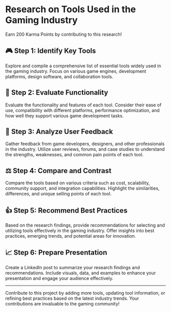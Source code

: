 # Research on Tools Used in the Gaming Industry

Earn 200 Karma Points by contributing to this research!

## 🎮 Step 1: Identify Key Tools

Explore and compile a comprehensive list of essential tools widely used in the gaming industry. Focus on various game engines, development platforms, design software, and collaboration tools.

## 🔧 Step 2: Evaluate Functionality

Evaluate the functionality and features of each tool. Consider their ease of use, compatibility with different platforms, performance optimization, and how well they support various game development tasks.

## 👥 Step 3: Analyze User Feedback

Gather feedback from game developers, designers, and other professionals in the industry. Utilize user reviews, forums, and case studies to understand the strengths, weaknesses, and common pain points of each tool.

## ⚖️ Step 4: Compare and Contrast

Compare the tools based on various criteria such as cost, scalability, community support, and integration capabilities. Highlight the similarities, differences, and unique selling points of each tool.

## 👍 Step 5: Recommend Best Practices

Based on the research findings, provide recommendations for selecting and utilizing tools effectively in the gaming industry. Offer insights into best practices, emerging trends, and potential areas for innovation.

## 📈 Step 6: Prepare Presentation

Create a LinkedIn post to summarize your research findings and recommendations. Include visuals, data, and examples to enhance your presentation and engage your audience effectively.

---

Contribute to this project by adding more tools, updating tool information, or refining best practices based on the latest industry trends. Your contributions are invaluable to the gaming community!

